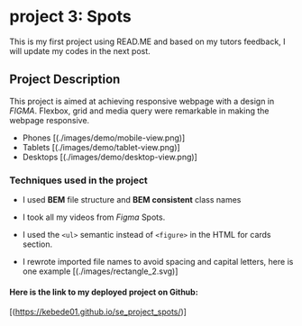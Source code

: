 # project 3: Spots

This is my first project using READ.ME and based on my tutors feedback, I will update my codes in the next post.

## Project Description

This project is aimed at achieving responsive webpage with a design in _FIGMA_. Flexbox, grid and media query were remarkable in making the webpage responsive.

- Phones
  [(./images/demo/mobile-view.png)]
- Tablets [(./images/demo/tablet-view.png)]
- Desktops [(./images/demo/desktop-view.png)]

### Techniques used in the project

- I used **BEM** file structure and **BEM consistent** class names
- I took all my videos from _Figma_ Spots.
- I used the `<ul>` semantic instead of `<figure>` in the HTML for cards section.

- I rewrote imported file names to avoid spacing and capital letters, here is one example [(./images/rectangle_2.svg)]





#### Here is the link to my deployed project on Github:

[(https://kebede01.github.io/se_project_spots/)]

